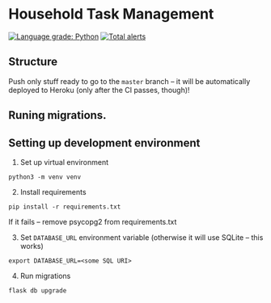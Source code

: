 # Household Task Management
[![Language grade: Python](https://img.shields.io/lgtm/grade/python/g/MLH-Fellowship/0.5.1-household.svg?logo=lgtm&logoWidth=18)](https://lgtm.com/projects/g/MLH-Fellowship/0.5.1-household/context:python) [![Total alerts](https://img.shields.io/lgtm/alerts/g/MLH-Fellowship/0.5.1-household.svg?logo=lgtm&logoWidth=18)](https://lgtm.com/projects/g/MLH-Fellowship/0.5.1-household/alerts/)

## Structure
Push only stuff ready to go to the `master` branch – it will be automatically deployed to Heroku (only after the CI passes, though)!

## Runing migrations.

## Setting up development environment
 1. Set up virtual environment
```
python3 -m venv venv
```
 2. Install requirements
```
pip install -r requirements.txt
```
If it fails – remove psycopg2 from requirements.txt

3. Set `DATABASE_URL` environment variable (otherwise it will use SQLite – this works)
```
export DATABASE_URL=<some SQL URI>
```

4. Run migrations
```
flask db upgrade
```

